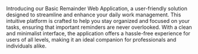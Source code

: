 Introducing our Basic Remainder Web Application, a user-friendly solution designed to streamline and enhance your daily work management. This intuitive platform is crafted to help you stay organized and focused on your tasks, ensuring that important reminders are never overlooked. With a clean and minimalist interface, the application offers a hassle-free experience for users of all levels, making it an ideal companion for professionals and individuals alike.
